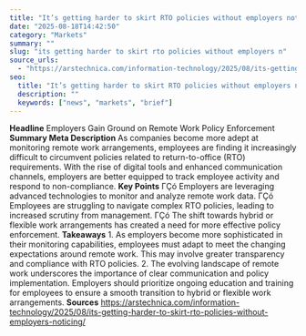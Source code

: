 ```yaml
---
title: "It’s getting harder to skirt RTO policies without employers noticing"
date: "2025-08-18T14:42:50"
category: "Markets"
summary: ""
slug: "its getting harder to skirt rto policies without employers n"
source_urls:
  - "https://arstechnica.com/information-technology/2025/08/its-getting-harder-to-skirt-rto-policies-without-employers-noticing/"
seo:
  title: "It’s getting harder to skirt RTO policies without employers noticing | Hash n Hedge"
  description: ""
  keywords: ["news", "markets", "brief"]
---
```

**Headline** Employers Gain Ground on Remote Work Policy Enforcement  **Summary Meta Description** As companies become more adept at monitoring remote work arrangements, employees are finding it increasingly difficult to circumvent policies related to return-to-office (RTO) requirements. With the rise of digital tools and enhanced communication channels, employers are better equipped to track employee activity and respond to non-compliance.  **Key Points**  ΓÇó Employers are leveraging advanced technologies to monitor and analyze remote work data. ΓÇó Employees are struggling to navigate complex RTO policies, leading to increased scrutiny from management. ΓÇó The shift towards hybrid or flexible work arrangements has created a need for more effective policy enforcement.  **Takeaways**  1. As employers become more sophisticated in their monitoring capabilities, employees must adapt to meet the changing expectations around remote work. This may involve greater transparency and compliance with RTO policies. 2. The evolving landscape of remote work underscores the importance of clear communication and policy implementation. Employers should prioritize ongoing education and training for employees to ensure a smooth transition to hybrid or flexible work arrangements.  **Sources** https://arstechnica.com/information-technology/2025/08/its-getting-harder-to-skirt-rto-policies-without-employers-noticing/ 
